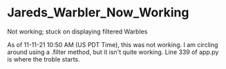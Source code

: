 # Jareds_Warbler_Now_Working
Not working; stuck on displaying filtered Warbles

As of 11-11-21 10:50 AM (US PDT Time), this was not working. I am circling around using a .filter method, but it isn't quite working. 
Line 339 of app.py is where the troble starts. 

